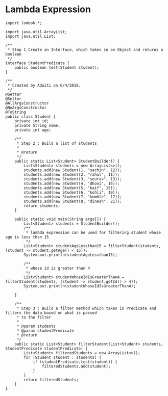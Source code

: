 # Lambda Expression

    import lombok.*;
    
    import java.util.ArrayList;
    import java.util.List;
    
    /**
     * Step 1 Create an Interface, which takes in an Object and returns a boolean
     */
    interface StudentPredicate {
        public boolean test(Student student);
    }
    
    /**
     * Created by Adwiti on 6/4/2018.
     */
    @Getter
    @Setter
    @AllArgsConstructor
    @NoArgsConstructor
    @ToString
    public class Student {
        private int id;
        private String name;
        private int age;
    
        /**
         * Step 2 : Build a list of students
         *
         * @return
         */
        public static List<Student> StudentBuilder() {
            List<Student> students = new ArrayList<>();
            students.add(new Student(1, "sachin", 12));
            students.add(new Student(2, "rahul", 11));
            students.add(new Student(3, "sourav", 13));
            students.add(new Student(4, "dhoni", 16));
            students.add(new Student(5, "kaif", 15));
            students.add(new Student(6, "kohli", 19));
            students.add(new Student(7, "kumble", 17));
            students.add(new Student(8, "dinesh", 21));
            return students;
        }
    
        public static void main(String args[]) {
            List<Student> students = StudentBuilder();
            /**
             * lambda expression can be used for filtering student whose age is less than 15
             */
            List<Student> studentAgeLessthan15 = filterStudent(students, (student -> student.getAge() < 15));
            System.out.println(studentAgeLessthan15);
    
            /**
             * whose id is greater than 4
             */
            List<Student> studentWhoseIdIsGreaterThan4 = filterStudent(students, (student -> student.getId() > 4));
            System.out.println(studentWhoseIdIsGreaterThan4);
    
        }
    
        /**
         * Step 3 : Build a filter method which takes in Predicate and filters the data based on what is passed
         * to the filter
         *
         * @param students
         * @param studentPredicate
         * @return
         */
        public static List<Student> filterStudent(List<Student> students, StudentPredicate studentPredicate) {
            List<Student> filteredStudents = new ArrayList<>();
            for (Student student : students) {
                if (studentPredicate.test(student)) {
                    filteredStudents.add(student);
                }
            }
            return filteredStudents;
        }
    }